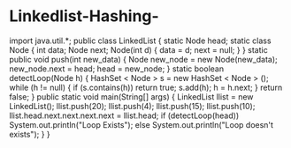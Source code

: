# Linkedlist-Hashing-

import java.util.*;
public class LinkedList {
 static Node head;
 static class Node {
 int data;
 Node next;
 Node(int d) {
 data = d;
 next = null;
 }
 }
static public void push(int new_data) {
 Node new_node = new Node(new_data);
 new_node.next = head;
 head = new_node;
 }
 static boolean detectLoop(Node h) {
 HashSet < Node > s = new HashSet < 
Node > ();
 while (h != null) {
 if (s.contains(h))
 return true;
 s.add(h);
 h = h.next;
 }
 return false;
 }
public static void main(String[] args) {
 LinkedList llist = new LinkedList();
 llist.push(20);
 llist.push(4);
 llist.push(15);
 llist.push(10);
 llist.head.next.next.next.next = llist.head;
 if (detectLoop(head))
 System.out.println("Loop Exists");
 else
 System.out.println("Loop doesn't exists");
 }
}
